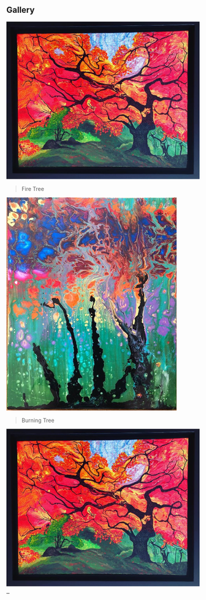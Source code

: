 
## Gallery

<a href="http://2cupsofart.com"><img src="firetree.jpg" title="FireTree" alt="2cupsofart"></a>
> Fire Tree

<a href="http://2cupsofart.com"><img src="burning tree.PNG" title="FireTree" alt="2cupsofart"></a>
> Burning Tree

<a id="single_1" href="firetree.jpg" title="Fire Tree by JenTag">
	<img src="firetree.jpg" alt="" />
</a>
<a id="single_2" href="http://farm1.staticflickr.com/756/22625719192_fdc3369588_b.jpg" title="Transparence (delphine.cury)">
	<img src="http://farm1.staticflickr.com/756/22625719192_fdc3369588_m.jpg" alt="" />
</a>
<a id="single_3" href="http://farm9.staticflickr.com/8542/29466009773_a809b99d19_b.jpg" title="aletsch (|| | | gamma | | ||)">
	<img src="http://farm9.staticflickr.com/8542/29466009773_a809b99d19_m.jpg" alt="" />
</a>
<a id="single_4" href="http://farm2.staticflickr.com/1514/23919332220_60b7867d60_b.jpg" title="the forest at dawn (Luca-Anconetani)">
	<img src="http://farm2.staticflickr.com/1514/23919332220_60b7867d60_m.jpg" alt="" />
</a>
